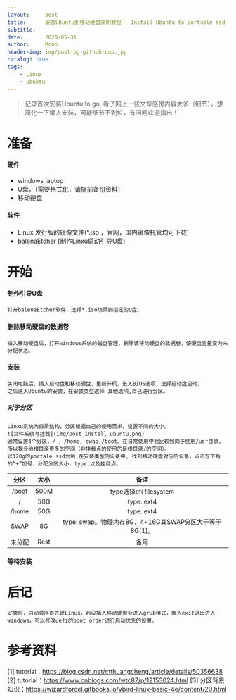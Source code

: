 ```yaml
---
layout:     post
title:      安装Ubuntu到移动硬盘简明教程 | Install Ubuntu to portable ssd in byte
subtitle:   
date:       2020-05-31
author:     Moon
header-img: img/post-bg-github-cup.jpg
catalog: true
tags:
    - Linux
    - Ubuntu
---
```

>记录首次安装Ubuntu to go, 看了网上一些文章感觉内容太多（细节），想简化一下懒人安装，可能细节不到位，有问题欢迎指出！

# 准备
#### 硬件
* windows laptop
* U盘，（需要格式化，请提前备份资料）
* 移动硬盘
#### 软件
* Linux 发行版的镜像文件(*.iso ，官网，国内镜像托管均可下载)
* balenaEtcher (制作Linxu启动引导U盘)
# 开始
#### 制作引导U盘
	打开balenaEtcher软件，选择*.iso烧录到指定的U盘。
#### 删除移动硬盘的数据卷
	插入移动硬盘后，打开windows系统的磁盘管理，删除该移动硬盘的数据卷，使硬盘容量变为未分配状态。
#### 安装
	关闭电脑后，插入启动盘和移动硬盘，重新开机，进入BIOS选项，选择启动盘启动。
	之后进入Ubuntu的安装，在安装类型选择 其他选项,自己进行分区。
##### 对于分区
	Linxu系统为目录结构，分区根据自己的使用需求，设置不同的大小。
	![文件系统与挂载](img/post_install_ubuntu.png)
	通常设置4个分区，/ ，/home, swap,/boot。在日常使用中我比较倾向于使用/usr目录，所以我会给根目录更多的空间（非挂载点的使用的是根目录/的空间）。
	以120g的portale ssd为例,在安装类型的设备中, 找到移动硬盘对应的设备，点击左下角的“+”加号，分配分区大小，type,以及挂载点。
|分区|大小|备注|
|:--:|:--:|:---:|
|/boot|500M  |type选择efi filesystem  |
|/  |50G  |type: ext4  |
|/home  |50G |type: ext4  |
|SWAP |8G |type: swap。物理内存8G，4~16G其SWAP分区大于等于8G[1]。 |
|未分配 |Rest |备用 |
#### 等待安装
# 后记
	安装后，启动顺序首先是Linux，若没插入移动硬盘会进入grub模式，输入exit退出进入windows。可以修改uefi的boot order进行启动优先的设置。
# 参考资料
[1]	tutorial：https://blog.csdn.net/ctthuangcheng/article/details/50356638
[2]  tutorial：https://www.cnblogs.com/wtc87/p/12153024.html
[3]  分区背景知识：https://wizardforcel.gitbooks.io/vbird-linux-basic-4e/content/20.html